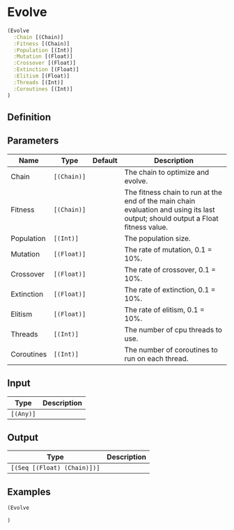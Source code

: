 # Evolve

```clojure
(Evolve
  :Chain [(Chain)]
  :Fitness [(Chain)]
  :Population [(Int)]
  :Mutation [(Float)]
  :Crossover [(Float)]
  :Extinction [(Float)]
  :Elitism [(Float)]
  :Threads [(Int)]
  :Coroutines [(Int)]
)
```

## Definition


## Parameters
| Name | Type | Default | Description |
|------|------|---------|-------------|
| Chain | `[(Chain)]` |  | The chain to optimize and evolve. |
| Fitness | `[(Chain)]` |  | The fitness chain to run at the end of the main chain evaluation and using its last output; should output a Float fitness value. |
| Population | `[(Int)]` |  | The population size. |
| Mutation | `[(Float)]` |  | The rate of mutation, 0.1 = 10%. |
| Crossover | `[(Float)]` |  | The rate of crossover, 0.1 = 10%. |
| Extinction | `[(Float)]` |  | The rate of extinction, 0.1 = 10%. |
| Elitism | `[(Float)]` |  | The rate of elitism, 0.1 = 10%. |
| Threads | `[(Int)]` |  | The number of cpu threads to use. |
| Coroutines | `[(Int)]` |  | The number of coroutines to run on each thread. |


## Input
| Type | Description |
|------|-------------|
| `[(Any)]` |  |


## Output
| Type | Description |
|------|-------------|
| `[(Seq [(Float) (Chain)])]` |  |


## Examples

```clojure
(Evolve

)
```
